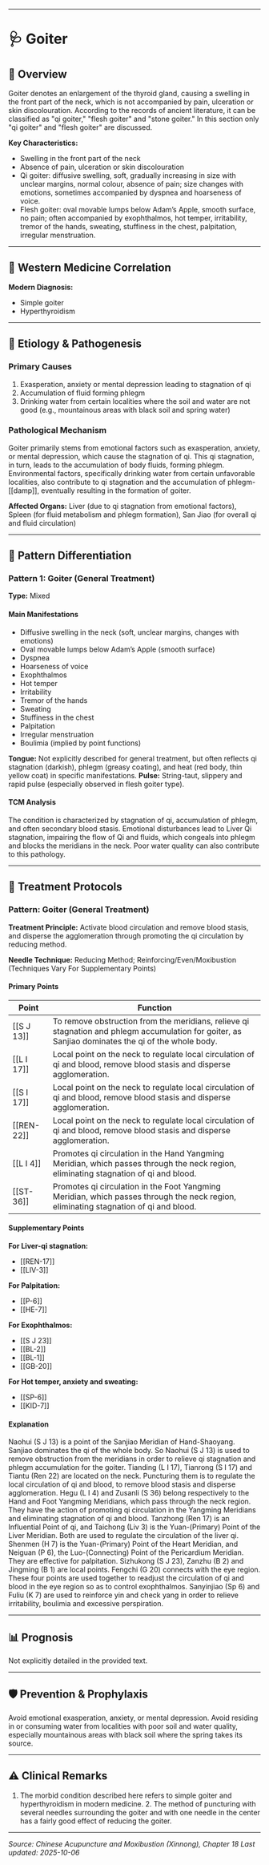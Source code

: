 ------

# 🩺 Goiter

## 📖 Overview

Goiter denotes an enlargement of the thyroid gland, causing a swelling in the front part of the neck, which is not accompanied by pain, ulceration or skin discolouration. According to the records of ancient literature, it can be classified as "qi goiter," "flesh goiter" and "stone goiter." In this section only "qi goiter" and "flesh goiter" are discussed.

**Key Characteristics:**
- Swelling in the front part of the neck
- Absence of pain, ulceration or skin discolouration
- Qi goiter: diffusive swelling, soft, gradually increasing in size with unclear margins, normal colour, absence of pain; size changes with emotions, sometimes accompanied by dyspnea and hoarseness of voice.
- Flesh goiter: oval movable lumps below Adam’s Apple, smooth surface, no pain; often accompanied by exophthalmos, hot temper, irritability, tremor of the hands, sweating, stuffiness in the chest, palpitation, irregular menstruation.

---

## 🏥 Western Medicine Correlation

**Modern Diagnosis:**
- Simple goiter
- Hyperthyroidism

---

## 🧬 Etiology & Pathogenesis

### Primary Causes
1. Exasperation, anxiety or mental depression leading to stagnation of qi
2. Accumulation of fluid forming phlegm
3. Drinking water from certain localities where the soil and water are not good (e.g., mountainous areas with black soil and spring water)

### Pathological Mechanism
Goiter primarily stems from emotional factors such as exasperation, anxiety, or mental depression, which cause the stagnation of qi. This qi stagnation, in turn, leads to the accumulation of body fluids, forming phlegm. Environmental factors, specifically drinking water from certain unfavorable localities, also contribute to qi stagnation and the accumulation of phlegm-[[damp]], eventually resulting in the formation of goiter.

**Affected Organs:** Liver (due to qi stagnation from emotional factors), Spleen (for fluid metabolism and phlegm formation), San Jiao (for overall qi and fluid circulation)

---

## 🔬 Pattern Differentiation

### Pattern 1: Goiter (General Treatment)

**Type:** Mixed

#### Main Manifestations
- Diffusive swelling in the neck (soft, unclear margins, changes with emotions)
- Oval movable lumps below Adam’s Apple (smooth surface)
- Dyspnea
- Hoarseness of voice
- Exophthalmos
- Hot temper
- Irritability
- Tremor of the hands
- Sweating
- Stuffiness in the chest
- Palpitation
- Irregular menstruation
- Boulimia (implied by point functions)

**Tongue:** Not explicitly described for general treatment, but often reflects qi stagnation (darkish), phlegm (greasy coating), and heat (red body, thin yellow coat) in specific manifestations.
**Pulse:** String-taut, slippery and rapid pulse (especially observed in flesh goiter type).

#### TCM Analysis
The condition is characterized by stagnation of qi, accumulation of phlegm, and often secondary blood stasis. Emotional disturbances lead to Liver Qi stagnation, impairing the flow of Qi and fluids, which congeals into phlegm and blocks the meridians in the neck. Poor water quality can also contribute to this pathology.

---

## 💉 Treatment Protocols

### Pattern: Goiter (General Treatment)

**Treatment Principle:** Activate blood circulation and remove blood stasis, and disperse the agglomeration through promoting the qi circulation by reducing method.

**Needle Technique:** Reducing Method; Reinforcing/Even/Moxibustion (Techniques Vary For Supplementary Points)

#### Primary Points

| Point | Function |
|-------|----------|
| [[S J 13]] | To remove obstruction from the meridians, relieve qi stagnation and phlegm accumulation for goiter, as Sanjiao dominates the qi of the whole body. |
| [[L I 17]] | Local point on the neck to regulate local circulation of qi and blood, remove blood stasis and disperse agglomeration. |
| [[S I 17]] | Local point on the neck to regulate local circulation of qi and blood, remove blood stasis and disperse agglomeration. |
| [[REN-22]] | Local point on the neck to regulate local circulation of qi and blood, remove blood stasis and disperse agglomeration. |
| [[L I 4]] | Promotes qi circulation in the Hand Yangming Meridian, which passes through the neck region, eliminating stagnation of qi and blood. |
| [[ST-36]] | Promotes qi circulation in the Foot Yangming Meridian, which passes through the neck region, eliminating stagnation of qi and blood. |

#### Supplementary Points

**For Liver-qi stagnation:**
- [[REN-17]]
- [[LIV-3]]

**For Palpitation:**
- [[P-6]]
- [[HE-7]]

**For Exophthalmos:**
- [[S J 23]]
- [[BL-2]]
- [[BL-1]]
- [[GB-20]]

**For Hot temper, anxiety and sweating:**
- [[SP-6]]
- [[KID-7]]

#### Explanation
Naohui (S J 13) is a point of the Sanjiao Meridian of Hand-Shaoyang. Sanjiao dominates the qi of the whole body. So Naohui (S J 13) is used to remove obstruction from the meridians in order to relieve qi stagnation and phlegm accumulation for the goiter. Tianding (L I 17), Tianrong (S I 17) and Tiantu (Ren 22) are located on the neck. Puncturing them is to regulate the local circulation of qi and blood, to remove blood stasis and disperse agglomeration. Hegu (L I 4) and Zusanli (S 36) belong respectively to the Hand and Foot Yangming Meridians, which pass through the neck region. They have the action of promoting qi circulation in the Yangming Meridians and eliminating stagnation of qi and blood. Tanzhong (Ren 17) is an Influential Point of qi, and Taichong (Liv 3) is the Yuan-(Primary) Point of the Liver Meridian. Both are used to regulate the circulation of the liver qi. Shenmen (H 7) is the Yuan-(Primary) Point of the Heart Meridian, and Neiguan (P 6), the Luo-(Connecting) Point of the Pericardium Meridian. They are effective for palpitation. Sizhukong (S J 23), Zanzhu (B 2) and Jingming (B 1) are local points. Fengchi (G 20) connects with the eye region. These four points are used together to readjust the circulation of qi and blood in the eye region so as to control exophthalmos. Sanyinjiao (Sp 6) and Fuliu (K 7) are used to reinforce yin and check yang in order to relieve irritability, boulimia and excessive perspiration.

---

## 📊 Prognosis

Not explicitly detailed in the provided text.

---

## 🛡️ Prevention & Prophylaxis

Avoid emotional exasperation, anxiety, or mental depression. Avoid residing in or consuming water from localities with poor soil and water quality, especially mountainous areas with black soil where the spring takes its source.

---

## ⚠️ Clinical Remarks

1. The morbid condition described here refers to simple goiter and hyperthyroidism in modern medicine. 2. The method of puncturing with several needles surrounding the goiter and with one needle in the center has a fairly good effect of reducing the goiter.

---


*Source: Chinese Acupuncture and Moxibustion (Xinnong), Chapter 18*
*Last updated: 2025-10-06*

